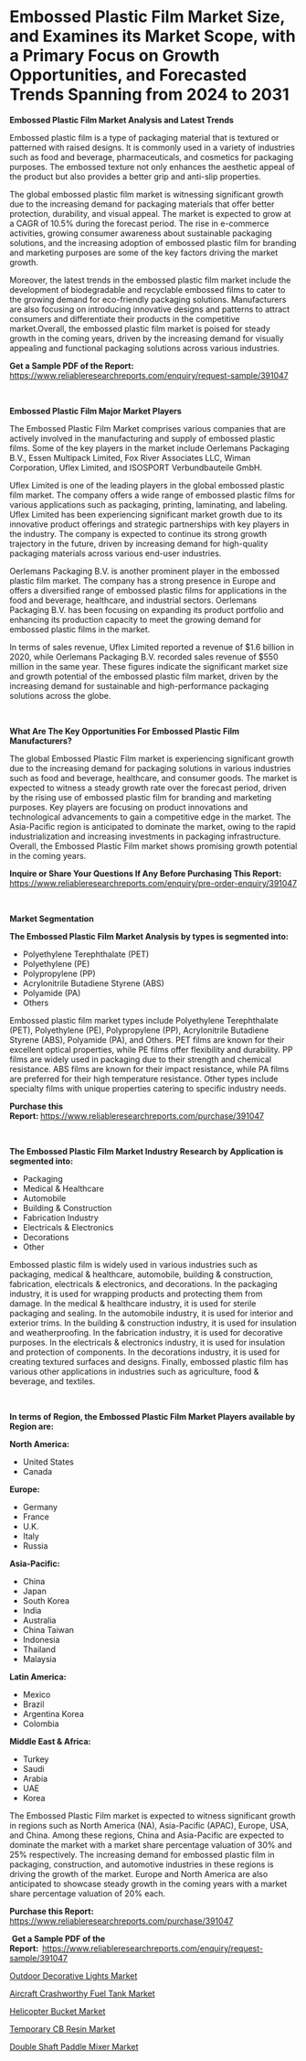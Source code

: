 <p><h1>Embossed Plastic Film Market Size, and Examines its Market Scope, with a Primary Focus on Growth Opportunities, and Forecasted Trends Spanning from 2024 to 2031</h1></p><p><strong>Embossed Plastic Film Market Analysis and Latest Trends</strong></p>
<p><p>Embossed plastic film is a type of packaging material that is textured or patterned with raised designs. It is commonly used in a variety of industries such as food and beverage, pharmaceuticals, and cosmetics for packaging purposes. The embossed texture not only enhances the aesthetic appeal of the product but also provides a better grip and anti-slip properties.</p><p>The global embossed plastic film market is witnessing significant growth due to the increasing demand for packaging materials that offer better protection, durability, and visual appeal. The market is expected to grow at a CAGR of 10.5% during the forecast period. The rise in e-commerce activities, growing consumer awareness about sustainable packaging solutions, and the increasing adoption of embossed plastic film for branding and marketing purposes are some of the key factors driving the market growth.</p><p>Moreover, the latest trends in the embossed plastic film market include the development of biodegradable and recyclable embossed films to cater to the growing demand for eco-friendly packaging solutions. Manufacturers are also focusing on introducing innovative designs and patterns to attract consumers and differentiate their products in the competitive market.Overall, the embossed plastic film market is poised for steady growth in the coming years, driven by the increasing demand for visually appealing and functional packaging solutions across various industries.</p></p>
<p><strong>Get a Sample PDF of the Report:&nbsp;</strong> <a href="https://www.reliableresearchreports.com/enquiry/request-sample/391047">https://www.reliableresearchreports.com/enquiry/request-sample/391047</a></p>
<p>&nbsp;</p>
<p><strong>Embossed Plastic Film Major Market Players</strong></p>
<p><p>The Embossed Plastic Film Market comprises various companies that are actively involved in the manufacturing and supply of embossed plastic films. Some of the key players in the market include Oerlemans Packaging B.V., Essen Multipack Limited, Fox River Associates LLC, Wiman Corporation, Uflex Limited, and ISOSPORT Verbundbauteile GmbH.</p><p>Uflex Limited is one of the leading players in the global embossed plastic film market. The company offers a wide range of embossed plastic films for various applications such as packaging, printing, laminating, and labeling. Uflex Limited has been experiencing significant market growth due to its innovative product offerings and strategic partnerships with key players in the industry. The company is expected to continue its strong growth trajectory in the future, driven by increasing demand for high-quality packaging materials across various end-user industries.</p><p>Oerlemans Packaging B.V. is another prominent player in the embossed plastic film market. The company has a strong presence in Europe and offers a diversified range of embossed plastic films for applications in the food and beverage, healthcare, and industrial sectors. Oerlemans Packaging B.V. has been focusing on expanding its product portfolio and enhancing its production capacity to meet the growing demand for embossed plastic films in the market.</p><p>In terms of sales revenue, Uflex Limited reported a revenue of $1.6 billion in 2020, while Oerlemans Packaging B.V. recorded sales revenue of $550 million in the same year. These figures indicate the significant market size and growth potential of the embossed plastic film market, driven by the increasing demand for sustainable and high-performance packaging solutions across the globe.</p></p>
<p>&nbsp;</p>
<p><strong>What Are The Key Opportunities For Embossed Plastic Film Manufacturers?</strong></p>
<p><p>The global Embossed Plastic Film market is experiencing significant growth due to the increasing demand for packaging solutions in various industries such as food and beverage, healthcare, and consumer goods. The market is expected to witness a steady growth rate over the forecast period, driven by the rising use of embossed plastic film for branding and marketing purposes. Key players are focusing on product innovations and technological advancements to gain a competitive edge in the market. The Asia-Pacific region is anticipated to dominate the market, owing to the rapid industrialization and increasing investments in packaging infrastructure. Overall, the Embossed Plastic Film market shows promising growth potential in the coming years.</p></p>
<p><strong>Inquire or Share Your Questions If Any Before Purchasing This Report:</strong> <a href="https://www.reliableresearchreports.com/enquiry/pre-order-enquiry/391047">https://www.reliableresearchreports.com/enquiry/pre-order-enquiry/391047</a></p>
<p>&nbsp;</p>
<p><strong>Market Segmentation</strong></p>
<p><strong>The Embossed Plastic Film Market Analysis by types is segmented into:</strong></p>
<p><ul><li>Polyethylene Terephthalate (PET)</li><li>Polyethylene (PE)</li><li>Polypropylene (PP)</li><li>Acrylonitrile Butadiene Styrene (ABS)</li><li>Polyamide (PA)</li><li>Others</li></ul></p>
<p><p>Embossed plastic film market types include Polyethylene Terephthalate (PET), Polyethylene (PE), Polypropylene (PP), Acrylonitrile Butadiene Styrene (ABS), Polyamide (PA), and Others. PET films are known for their excellent optical properties, while PE films offer flexibility and durability. PP films are widely used in packaging due to their strength and chemical resistance. ABS films are known for their impact resistance, while PA films are preferred for their high temperature resistance. Other types include specialty films with unique properties catering to specific industry needs.</p></p>
<p><strong>Purchase this Report:&nbsp;</strong><a href="https://www.reliableresearchreports.com/purchase/391047">https://www.reliableresearchreports.com/purchase/391047</a></p>
<p>&nbsp;</p>
<p><strong>The Embossed Plastic Film Market Industry Research by Application is segmented into:</strong></p>
<p><ul><li>Packaging</li><li>Medical & Healthcare</li><li>Automobile</li><li>Building & Construction</li><li>Fabrication Industry</li><li>Electricals & Electronics</li><li>Decorations</li><li>Other</li></ul></p>
<p><p>Embossed plastic film is widely used in various industries such as packaging, medical & healthcare, automobile, building & construction, fabrication, electricals & electronics, and decorations. In the packaging industry, it is used for wrapping products and protecting them from damage. In the medical & healthcare industry, it is used for sterile packaging and sealing. In the automobile industry, it is used for interior and exterior trims. In the building & construction industry, it is used for insulation and weatherproofing. In the fabrication industry, it is used for decorative purposes. In the electricals & electronics industry, it is used for insulation and protection of components. In the decorations industry, it is used for creating textured surfaces and designs. Finally, embossed plastic film has various other applications in industries such as agriculture, food & beverage, and textiles.</p></p>
<p>&nbsp;</p>
<p><strong>In terms of Region, the Embossed Plastic Film Market Players available by Region are:</strong></p>
<p>
    <p> <strong> North America: </strong>
        <ul>
            <li>United States</li>
            <li>Canada</li>
        </ul>
        </p> 
    <p> <strong> Europe: </strong>
        <ul>
            <li>Germany</li>
            <li>France</li>
            <li>U.K.</li>
            <li>Italy</li>
            <li>Russia</li>
        </ul>
        </p> 
    <p> <strong> Asia-Pacific: </strong>
        <ul>
            <li>China</li>
            <li>Japan</li>
            <li>South Korea</li>
            <li>India</li>
            <li>Australia</li>
            <li>China Taiwan</li>
            <li>Indonesia</li>
            <li>Thailand</li>
            <li>Malaysia</li>
        </ul>
        </p> 
    <p> <strong> Latin America: </strong>
        <ul>
            <li>Mexico</li>
            <li>Brazil</li>
            <li>Argentina Korea</li>
            <li>Colombia</li>
        </ul>
        </p> 
    <p> <strong> Middle East & Africa: </strong>
        <ul>
            <li>Turkey</li>
            <li>Saudi</li>
            <li>Arabia</li>
            <li>UAE</li>
            <li>Korea</li>
        </ul>
    </p>
    </p>
<p><p>The Embossed Plastic Film market is expected to witness significant growth in regions such as North America (NA), Asia-Pacific (APAC), Europe, USA, and China. Among these regions, China and Asia-Pacific are expected to dominate the market with a market share percentage valuation of 30% and 25% respectively. The increasing demand for embossed plastic film in packaging, construction, and automotive industries in these regions is driving the growth of the market. Europe and North America are also anticipated to showcase steady growth in the coming years with a market share percentage valuation of 20% each.</p></p>
<p><strong>Purchase this Report: </strong><a href="https://www.reliableresearchreports.com/purchase/391047">https://www.reliableresearchreports.com/purchase/391047</a></p>
<p>&nbsp;<strong>Get a Sample PDF of the Report:&nbsp;&nbsp;</strong><a href="https://www.reliableresearchreports.com/enquiry/request-sample/391047">https://www.reliableresearchreports.com/enquiry/request-sample/391047</a></p>
<p><strong></strong></p>
<p><p><a href="https://view.publitas.com/reportprime-1/outdoor-decorative-lights-market-growth-market-trends-covid-19-impact-and-forecasts-for-period-from-2024-2031/">Outdoor Decorative Lights Market</a></p><p><a href="https://metal-farmhouse-e95.notion.site/Aircraft-Crashworthy-Fuel-Tank-Market-Research-Report-The-Key-To-Successful-Business-Strategy-Forec-107f25b074c24f429ac8764296e5f007">Aircraft Crashworthy Fuel Tank Market</a></p><p><a href="https://crocus-run-b5a.notion.site/Helicopter-Bucket-Market-with-the-goal-of-estimating-the-market-size-and-future-growth-potential-of--ae9dfceb34564ddeaaf3fdec8b2439f2">Helicopter Bucket Market</a></p><p><a href="https://view.publitas.com/reportprime-1/temporary-cb-resin-market-size-furnishes-valuable-information-encompassing-market-share-market-trends-and-projections-spanning-from-2024-to-2031/">Temporary CB Resin Market</a></p><p><a href="https://gratis-rainforest-2ca.notion.site/Double-Shaft-Paddle-Mixer-Market-Offers-Provide-Insightful-Data-for-the-Time-Period-from-2024-to-203-c4a64019a93c48e3887d29f2ded0fb43">Double Shaft Paddle Mixer Market</a></p></p>